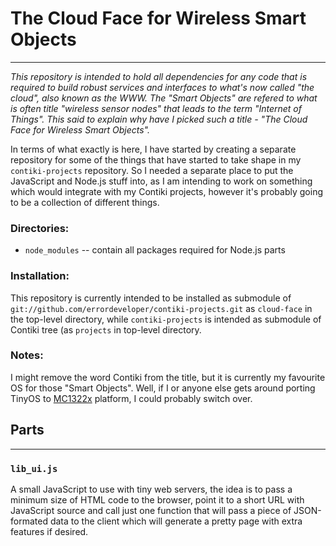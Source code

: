 # The Cloud Face for Wireless Smart Objects
-------------------------------------------

_This repository is intended to hold all dependencies for any code that is required
to build robust services and interfaces to what's now called "the cloud", also known
as the WWW. The "Smart Objects" are refered to what is often title "wireless sensor
nodes" that leads to the term "Internet of Things". This said to explain why have I
picked such a title - "The Cloud Face for Wireless Smart Objects"._

In terms of what exactly is here, I have started by creating a separate
repository for some of the things that have started to take shape in my
`contiki-projects` repository. So I needed a separate place to put the
JavaScript and Node.js stuff into, as I am intending to work on something
which would integrate with my Contiki projects, however it's probably going
to be a collection of different things.

### Directories:
- `node_modules` -- contain all packages required for Node.js parts

### Installation:

This repository is currently intended to be installed as submodule of
`git://github.com/errordeveloper/contiki-projects.git` as `cloud-face`
in the top-level directory, while `contiki-projects` is intended as
submodule of Contiki tree (as `projects` in top-level directory.

### Notes:

I might remove the word Contiki from the title, but it is currently
my favourite OS for those "Smart Objects". Well, if I or anyone else
gets around porting TinyOS to [MC1322x] platform, I could probably
switch over.


[MC1322x]: http://mc1322x.devl.org/

## Parts
--------

### `lib_ui.js`

A small JavaScript to use with tiny web servers, the idea is to pass
a minimum size of HTML code to the browser, point it to a short URL
with JavaScript source and call just one function that will pass a
piece of JSON-formated data to the client which will generate a pretty
page with extra features if desired.

